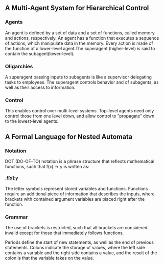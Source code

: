 ## A Multi-Agent System for Hierarchical Control 

### Agents

An agent is defined by a set of data and a set of functions, called memory and actions, respectively. An agent has a function that executes a sequence of actions, which manipulate data in the memory. Every action is made of the function of a lower-level agent.The superagent (higher-level) is said to contain the subagent(lower-level). 

### Oligarchies 

A superagent passing inputs to subagents is like a supervisor delegating tasks to employees. The superagent controls behavior and of subagents, as well as their access to information.  

### Control

This enables control over multi-level systems. Top-level agents need only control those from one level down, and allow control to "propagate" down to the lowest-level agents. 

## A Formal Language for Nested Automata

### Notation

DOT (DO-OF-TO) notation is a phrase structure that reflects mathematical functions, such that f(x) -> y is written as: 

#### .f[x]:y

The letter symbols represent stored variables and functions. Functions require an additional piece of information that describes the inputs, where brackets with contained argument variables are placed right after the function.

### Grammar

The use of brackets is restricted, such that all brackets are considered invalid except for those that immediately follows functions.

Periods define the start of new statements, as well as the end of previous statements. Colons indicate the storage of values, where the left side contains a variable and the right side contains a value, and the result of the colon is that the variable takes on the value.

